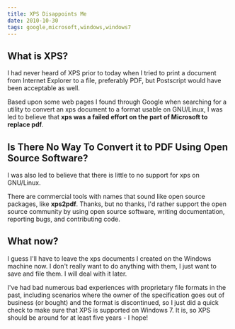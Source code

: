 ```yaml
---
title: XPS Disappoints Me
date: 2010-10-30
tags: google,microsoft,windows,windows7
---
```

## What is XPS?
I had never heard of XPS prior to today when I tried to print a document from Internet Explorer to a file, preferably PDF, but Postscript would have been acceptable as well.

Based upon some web pages I found through Google when searching for a utility to convert an xps document to a format usable on GNU/Linux, I was led to believe that **xps was a failed effort on the part of Microsoft to replace pdf**.

## Is There No Way To Convert it to PDF Using Open Source Software?
I was also led to believe that there is little to no support for xps on GNU/Linux.

There are commercial tools with names that sound like open source packages, like **xps2pdf**. Thanks, but no thanks, I'd rather support the open source community by using open source software, writing documentation, reporting bugs, and contributing code.

## What now?
I guess I'll have to leave the xps documents I created on the Windows machine now. I don't really want to do anything with them, I just want to save and file them. I will deal with it later.

I've had bad numerous bad experiences with proprietary file formats in the past, including scenarios where the owner of the specification goes out of business (or bought) and the format is discontinued, so I just did a quick check to make sure that XPS is supported on Windows 7. It is, so XPS should be around for at least five years - I hope!

